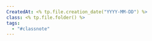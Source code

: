 ```yaml
---
CreatedAt: <% tp.file.creation_date("YYYY-MM-DD") %>
class: <% tp.file.folder() %>
tags:
  - "#classnote"
---
```

